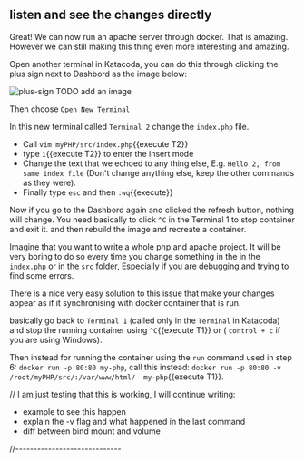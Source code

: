 ## listen and see the changes directly

<!-- list on port 80 and update the things directly

TODO Another good site that explain how to remove images:
https://linuxize.com/post/how-to-remove-docker-images-containers-volumes-and-networks/#remove-one-or-more-images

docker image rm imageID
-->


Great! We can now run an apache server through docker. That is amazing. However we can still making this thing even more interesting and amazing.

Open another terminal in Katacoda, you can do this through clicking the plus sign next to Dashbord as the image below:

![plus-sign](./assets/.png) TODO add an image

Then choose `Open New Terminal`

In this new terminal called `Terminal 2` change the `index.php` file.

- Call `vim myPHP/src/index.php`{{execute T2}}
- type `i`{{execute T2}} to enter the insert mode
- Change the text that we echoed to any thing else, E.g. `Hello 2, from same index file` (Don't change anything else, keep the other commands as they were).
- Finally type `esc` and then `:wq`{{execute}}

Now if you go to the Dashbord again and clicked the refresh button, nothing will change. You need basically to click `^C` in the Terminal 1 to stop container and exit it. and then rebuild the image and recreate a container.

Imagine that you want to write a whole php and apache project. It will be very boring to do so every time you change something in the in the `index.php` or in the `src` folder, Especially if you are debugging and trying to find some errors.

There is a nice very easy solution to this issue that make your changes appear as if it synchronising with docker container that is run.

basically go back to `Terminal 1` (called only in the `Terminal` in Katacoda) and stop the running container using `^C`{{execute T1}} or ( `control + c` if you are using Windows).

<!--TODO not sure what is the command to stop a process in Windows
-->

Then instead for running the container using the `run` command used in  step 6: `docker run -p 80:80 my-php`, call this instead:
`docker run -p 80:80 -v /root/myPHP/src/:/var/www/html/  my-php`{{execute T1}}.

// I am just testing that this is working, I will continue writing:
- example to see this happen
- explain the -v flag and what happened in the last command
- diff between bind mount and volume










<!--
TODO what are the differences between bind mount and volume when running a container
-->






//-----------------------------
